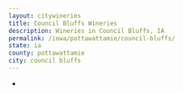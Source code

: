 ```yaml
---
layout: citywineries
title: Council Bluffs Wineries
description: Wineries in Council Bluffs, IA
permalink: /iowa/pottawattamie/council-bluffs/
state: ia
county: pottawattamie
city: council bluffs
---
```

-
